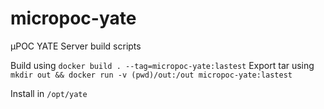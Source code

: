 # micropoc-yate
µPOC YATE Server build scripts

Build using ```docker build . --tag=micropoc-yate:lastest```
Export tar using ```mkdir out && docker run -v (pwd)/out:/out micropoc-yate:lastest```

Install in ```/opt/yate```
